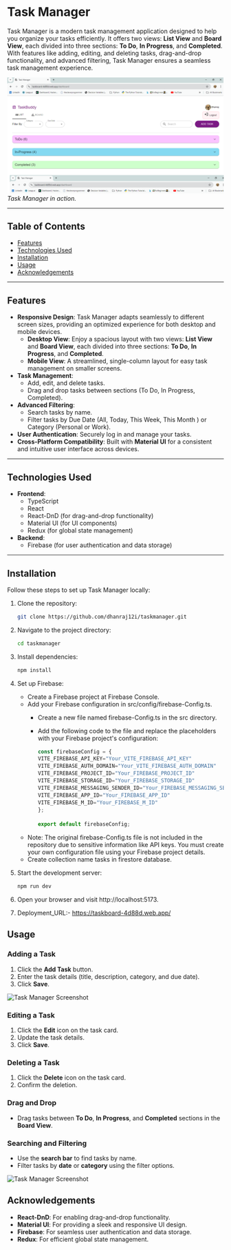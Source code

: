 # Task Manager

Task Manager is a modern task management application designed to help you organize your tasks efficiently. It offers two views: **List View** and **Board View**, each divided into three sections: **To Do**, **In Progress**, and **Completed**. With features like adding, editing, and deleting tasks, drag-and-drop functionality, and advanced filtering, Task Manager  ensures a seamless task management experience.

![Task Manager Screenshot](TaskManager1.png)  
*Task Manager in action.*

---

## Table of Contents
- [Features](#features)
- [Technologies Used](#technologies-used)
- [Installation](#installation)
- [Usage](#usage)
- [Acknowledgements](#acknowledgements)

---

## Features

- **Responsive Design**: Task Manager adapts seamlessly to different screen sizes, providing an optimized experience for both desktop and mobile devices.
  - **Desktop View**: Enjoy a spacious layout with two views: **List View** and **Board View**, each divided into three sections: **To Do**, **In Progress**, and **Completed**.
  - **Mobile View**: A streamlined, single-column layout for easy task management on smaller screens.
- **Task Management**:
  - Add, edit, and delete tasks.
  - Drag and drop tasks between sections (To Do, In Progress, Completed).
- **Advanced Filtering**:
  - Search tasks by name.
  - Filter tasks by Due Date (All, Today, This Week, This Month ) or Category (Personal or Work).
- **User Authentication**: Securely log in and manage your tasks.
- **Cross-Platform Compatibility**: Built with **Material UI** for a consistent and intuitive user interface across devices.
---

## Technologies Used

- **Frontend**:
  - TypeScript
  - React
  - React-DnD (for drag-and-drop functionality)
  - Material UI (for UI components)
  - Redux (for global state management)
- **Backend**:
  - Firebase (for user authentication and data storage)

---

## Installation

Follow these steps to set up Task Manager locally:

1. Clone the repository:
   ```bash
   git clone https://github.com/dhanraj12i/taskmanager.git
2. Navigate to the project directory:
    ```bash
    cd taskmanager
3. Install dependencies:
    ```bash
    npm install
4. Set up Firebase:
   - Create a Firebase project at Firebase Console.
   - Add your Firebase configuration in src/config/firebase-Config.ts.
     - Create a new file named firebase-Config.ts in the src directory.
     - Add the following code to the file and replace the placeholders with your Firebase project's configuration:
    
       ```typescript
       const firebaseConfig = {
       VITE_FIREBASE_API_KEY="Your_VITE_FIREBASE_API_KEY"
       VITE_FIREBASE_AUTH_DOMAIN="Your_VITE_FIREBASE_AUTH_DOMAIN"
       VITE_FIREBASE_PROJECT_ID="Your_FIREBASE_PROJECT_ID"
       VITE_FIREBASE_STORAGE_ID="Your_FIREBASE_STORAGE_ID"
       VITE_FIREBASE_MESSAGING_SENDER_ID="Your_FIREBASE_MESSAGING_SENDER_ID"
       VITE_FIREBASE_APP_ID="Your_FIREBASE_APP_ID"
       VITE_FIREBASE_M_ID="Your_FIREBASE_M_ID"
       };

       export default firebaseConfig;

    - Note: The original firebase-Config.ts file is not included in the repository due to sensitive information like API keys. You must create your own configuration file using your Firebase project details.
    - Create collection name tasks in firestore database.

5. Start the development server:
   ```bash
   npm run dev

6. Open your browser and visit http://localhost:5173.
 
7. Deployment_URL:- https://taskboard-4d88d.web.app/

## Usage

### Adding a Task
1. Click the **Add Task** button.
2. Enter the task details (title, description, category, and due date).
3. Click **Save**.

![Task Manager Screenshot](TM_ADDTask.png)  

### Editing a Task
1. Click the **Edit** icon on the task card.
2. Update the task details.
3. Click **Save**.

### Deleting a Task
1. Click the **Delete** icon on the task card.
2. Confirm the deletion.

### Drag and Drop
- Drag tasks between **To Do**, **In Progress**, and **Completed** sections in the **Board View**.

### Searching and Filtering
- Use the **search bar** to find tasks by name.
- Filter tasks by **date** or **category** using the filter options.

![Task Manager Screenshot](TM_Filter.png)  


## Acknowledgements
- **React-DnD**: For enabling drag-and-drop functionality.
- **Material UI**: For providing a sleek and responsive UI design.
- **Firebase**: For seamless user authentication and data storage.
- **Redux**: For efficient global state management.




